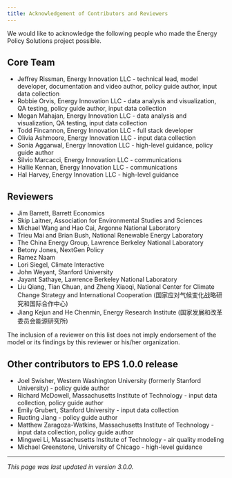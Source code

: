 ```yaml
---
title: Acknowledgement of Contributors and Reviewers
---
```


We would like to acknowledge the following people who made the Energy Policy Solutions project possible.

## Core Team

* Jeffrey Rissman, Energy Innovation LLC - technical lead, model developer, documentation and video author, policy guide author, input data collection
* Robbie Orvis, Energy Innovation LLC - data analysis and visualization, QA testing, policy guide author, input data collection
* Megan Mahajan, Energy Innovation LLC - data analysis and visualization, QA testing, input data collection
* Todd Fincannon, Energy Innovation LLC - full stack developer
* Olivia Ashmoore, Energy Innovation LLC - input data collection
* Sonia Aggarwal, Energy Innovation LLC - high-level guidance, policy guide author
* Silvio Marcacci, Energy Innovation LLC - communications
* Hallie Kennan, Energy Innovation LLC - communications
* Hal Harvey, Energy Innovation LLC - high-level guidance

## Reviewers

* Jim Barrett, Barrett Economics
* Skip Laitner, Association for Environmental Studies and Sciences
* Michael Wang and Hao Cai, Argonne National Laboratory
* Trieu Mai and Brian Bush, National Renewable Energy Laboratory
* The China Energy Group, Lawrence Berkeley National Laboratory
* Betony Jones, NextGen Policy
* Ramez Naam
* Lori Siegel, Climate Interactive
* John Weyant, Stanford University
* Jayant Sathaye, Lawrence Berkeley National Laboratory
* Liu Qiang, Tian Chuan, and Zheng Xiaoqi, National Center for Climate Change Strategy and International Cooperation (国家应对气候变化战略研究和国际合作中心)
* Jiang Kejun and He Chenmin, Energy Research Institute (国家发展和改革委员会能源研究所)

The inclusion of a reviewer on this list does not imply endorsement of the model or its findings by this reviewer or his/her organization.

## Other contributors to EPS 1.0.0 release

* Joel Swisher, Western Washington University (formerly Stanford University) - policy guide author
* Richard McDowell, Massachusetts Institute of Technology - input data collection, policy guide author
* Emily Grubert, Stanford University - input data collection
* Ruoting Jiang - policy guide author
* Matthew Zaragoza-Watkins, Massachusetts Institute of Technology - input data collection, policy guide author
* Mingwei Li, Massachusetts Institute of Technology - air quality modeling
* Michael Greenstone, University of Chicago - high-level guidance

---
*This page was last updated in version 3.0.0.*
